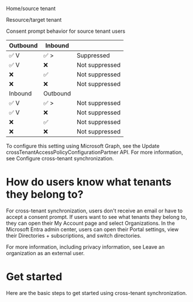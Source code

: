 Home/source tenant

Resource/target tenant

Consent prompt behavior for source tenant users

| Outbound | Inbound | |
| - | - | - |
| ✅ V | ✅ > | Suppressed |
| ✅ V | ❌ | Not suppressed |
| ❌ | ✅ | Not suppressed |
| ❌ | ❌ | Not suppressed |
| Inbound | Outbound | |
| ✅ V | ✅ > | Not suppressed |
| ✅ V | ❌ | Not suppressed |
| ❌ | ✅ | Not suppressed |
| ❌ | ❌ | Not suppressed |

To configure this setting using Microsoft Graph, see the Update crossTenantAccessPolicyConfigurationPartner API. For more information, see Configure cross-tenant synchronization.

# How do users know what tenants they belong to?

For cross-tenant synchronization, users don't receive an email or have to accept a consent prompt. If users want to see what tenants they belong to, they can open their My Account page and select Organizations. In the Microsoft Entra admin center, users can open their Portal settings, view their Directories + subscriptions, and switch directories.

For more information, including privacy information, see Leave an organization as an external user.

# Get started

Here are the basic steps to get started using cross-tenant synchronization.